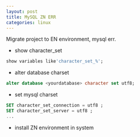 ```yaml
---
layout: post
title: MySQL ZN ERR
categories: linux
---
```


Migrate project to EN environment, mysql err.


+ show character_set

```sql
show variables like'character_set_%';
```

+ alter database charset

```sql
alter database <yourdatabase> character set utf8;
```

+ set mysql charset

```sql
SET character_set_connection = utf8 ;
SET character_set_server = utf8 ;
...
```

+ install ZN environment in system
